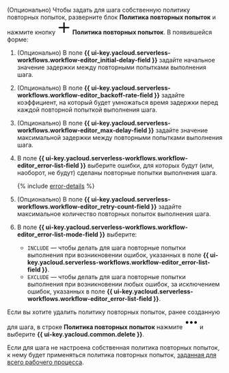 (Опционально) Чтобы задать для шага собственную политику повторных попыток, разверните блок **Политика повторных попыток** и нажмите кнопку ![plus](../../../_assets/console-icons/plus.svg) **Политика повторных попыток**. В появившейся форме:

1. (Опционально) В поле **{{ ui-key.yacloud.serverless-workflows.workflow-editor_initial-delay-field }}** задайте начальное значение задержки между повторными попытками выполнения шага.
1. (Опционально) В поле **{{ ui-key.yacloud.serverless-workflows.workflow-editor_backoff-rate-field }}** задайте коэффициент, на который будет умножаться время задержки перед каждой повторной попыткой выполнения шага.
1. (Опционально) В поле **{{ ui-key.yacloud.serverless-workflows.workflow-editor_max-delay-field }}** задайте значение максимальной задержки между повторными попытками выполнения шага.
1. В поле **{{ ui-key.yacloud.serverless-workflows.workflow-editor_error-list-field }}** выберите ошибки, для которых будут (или, наоборот, не будут) сделаны повторные попытки выполнения шага.

    {% include [error-details](./error-details.md) %}
1. (Опционально) В поле **{{ ui-key.yacloud.serverless-workflows.workflow-editor_retry-count-field }}** задайте максимальное количество повторных попыток выполнения шага.
1. В поле **{{ ui-key.yacloud.serverless-workflows.workflow-editor_error-list-mode-field }}** выберите:

    * `INCLUDE` — чтобы делать для шага повторные попытки выполнения при возникновении ошибок, указанных в поле **{{ ui-key.yacloud.serverless-workflows.workflow-editor_error-list-field }}**.
    * `EXCLUDE` — чтобы делать для шага повторные попытки выполнения при возникновении любых ошибок, за исключением ошибок, указанных в поле **{{ ui-key.yacloud.serverless-workflows.workflow-editor_error-list-field }}**.

Если вы хотите удалить политику повторных попыток, ранее созданную для шага, в строке **Политика повторных попыток** нажмите ![ellipsis](../../../_assets/console-icons/ellipsis.svg) и выберите **{{ ui-key.yacloud.common.delete }}**.

Если для шага не настроена собственная политика повторных попыток, к нему будет применяться политика повторных попыток, [заданная для всего рабочего процесса](../../../serverless-integrations/operations/workflows/constructor/setup-restart-policy.md).